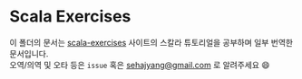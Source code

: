 # Scala Exercises
이 폴더의 문서는 [scala-exercises](https://www.scala-exercises.org/scala_tutorial/lexical_scopes) 사이트의 스칼라 튜토리얼을 공부하며 일부 번역한 문서입니다.  
오역/의역 및 오타 등은 `issue` 혹은 [sehajyang@gmail.com](mailto:sehajyang@gmail.com) 로 알려주세요 😄
